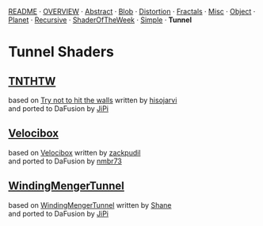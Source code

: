 
  <!--                                                             -->
  <!--           THIS IS AN AUTOMATICALLY GENERATED FILE           -->
  <!--                                                             -->
  <!--                  D O   N O T   E D I T ! ! !                -->
  <!--                                                             -->
  <!--  ALL CHANGES WILL BE OVERWRITTEN WITHOUT ANY FURTHER NOTICE -->
  <!--                                                             -->


[README](../README.md) · [OVERVIEW](../OVERVIEW.md) · [Abstract](../Abstract/README.md) · [Blob](../Blob/README.md) · [Distortion](../Distortion/README.md) · [Fractals](../Fractals/README.md) · [Misc](../Misc/README.md) · [Object](../Object/README.md) · [Planet](../Planet/README.md) · [Recursive](../Recursive/README.md) · [ShaderOfTheWeek](../ShaderOfTheWeek/README.md) · [Simple](../Simple/README.md) · **Tunnel**

# Tunnel Shaders

## **[TNTHTW](TNTHTW.md)**
based on [Try not to hit the walls](https://www.shadertoy.com/view/XsKcDG) written by [hisojarvi](https://www.shadertoy.com/user/hisojarvi)<br />and ported to DaFusion by [JiPi](../../Site/Profiles/JiPi.md)

## **[Velocibox](Velocibox.md)**
based on [Velocibox](https://www.shadertoy.com/view/lsdXD8) written by [zackpudil](https://www.shadertoy.com/user/zackpudil)<br />and ported to DaFusion by [nmbr73](../../Site/Profiles/nmbr73.md)

## **[WindingMengerTunnel](WindingMengerTunnel.md)**
based on [WindingMengerTunnel](https://www.shadertoy.com/view/4scXzn) written by [Shane](https://www.shadertoy.com/user/Shane)<br />and ported to DaFusion by [JiPi](../../Site/Profiles/JiPi.md)

